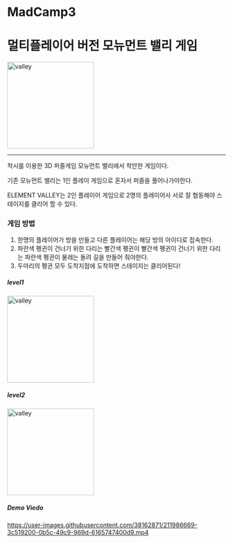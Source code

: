 # MadCamp3
# 멀티플레이어 버전 모뉴먼트 밸리 게임

<img width="200" alt="valley" src="https://user-images.githubusercontent.com/38162871/211986136-8942eda9-6676-4d63-849f-0dc765fd8b5d.png" >

---

착시를 이용한 3D 퍼즐게임 모뉴먼트 밸리에서 착안한 게임이다. 

기존 모뉴먼트 밸리는 1인 플레이 게임으로 혼자서 퍼즐을 풀어나가야한다.

ELEMENT VALLEY는 2인 플레이어 게임으로 2명의 플레이어사 서로 잘 협동해야 스테이지를 클리어 할 수 있다.

### 게임 방법

1. 한명의 플레이어가 방을 만들고 다른 플레이어는 해당 방의 아이디로 접속한다.
2. 파란색 펭귄이 건너기 위한 다리는 빨간색 펭귄이 빨간색 펭귄이 건너기 위한 다리는 파란색 펭귄이 물레는 돌려 길을 만들어 줘야한다.
3. 두마리의 펭귄 모두 도착지점에 도착하면 스테이지는 클리어된다!


##### level1
<img width="200" alt="valley" src="https://user-images.githubusercontent.com/38162871/211986283-64bca3d1-12bf-484c-8d0d-d6b7d3899cc4.png" >


##### level2
<img width="200" alt="valley" src="https://user-images.githubusercontent.com/38162871/211986295-0f3c2cf0-b4e9-429a-8a68-cff73bbfe324.png" >


##### Demo Viedo

https://user-images.githubusercontent.com/38162871/211986669-3c519200-0b5c-49c9-969d-6165747400d9.mp4

